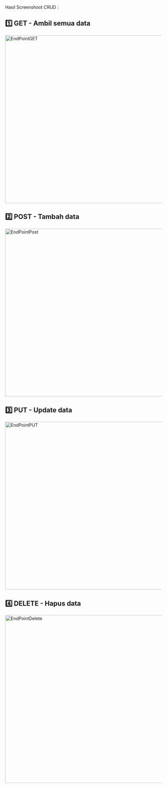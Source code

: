 Hasil Screenshoot CRUD : 

## 1️⃣ GET - Ambil semua data
<img width="960" height="540" alt="EndPointGET" src="https://github.com/user-attachments/assets/e3f2b31e-3118-40cf-b978-216e2db07ae5" />


## 2️⃣ POST - Tambah data
<img width="960" height="540" alt="EndPointPost" src="https://github.com/user-attachments/assets/e35bde07-d5d2-4bd8-a715-25950b2db6a3" />


## 3️⃣ PUT - Update data
<img width="960" height="540" alt="EndPointPUT" src="https://github.com/user-attachments/assets/69cddc00-3ce4-466e-be15-6453e95d8442" />


## 4️⃣ DELETE - Hapus data
<img width="960" height="540" alt="EndPointDelete" src="https://github.com/user-attachments/assets/5d0c6656-0f74-4d9b-addf-1fddaf8f32fc" />
